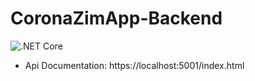 # CoronaZimApp-Backend

![.NET Core](https://github.com/Chitova263/CoronaZimApp-Backend/workflows/.NET%20Core/badge.svg)

- Api Documentation: https://localhost:5001/index.html
